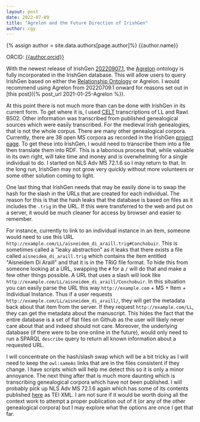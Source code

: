 ```yaml
---
layout: post
date: 2022-07-09
title: "Agrelon and the Future Direction of IrishGen"
author: cgy
---
```


{% assign author = site.data.authors[page.author]%}
{{author.name}}

ORCID: <a href="https://orcid.org/{{ author.orcid }}" title="{{author.name}}">{{author.orcid}}</a>

With the newest release of IrishGen
[20220907.1](https://github.com/cyocum/irish-gen/releases/tag/20220907.1),
the [Agrelon](https://d-nb.info/standards/elementset/agrelon) ontology
is fully incorporated in the IrishGen database.  This will allow users
to query IrishGen based on either the [Relationship
Ontology](http://purl.org/vocab/relationship/) or Agrelon.  I would
recommend using Agrelon from 20220709.1 onward for reasons set out in
[this post]({% post_url 2021-01-25-Agrelon %}).

At this point there is not much more than can be done with IrishGen in
its current form.  To get where it is, I used
[CELT](https://celt.ucc.ie/) transcriptions of LL and Rawl. B502.
Other information was transcribed from published genealogical sources
which were easily transcribed.  For the medieval Irish genealogies,
that is not the whole corpus.  There are many other genealogical
corpora.  Currently, there are 38 open MS corpora as recorded in the
IrishGen [project
page](https://github.com/cyocum/irish-gen/projects/1).  To get these
into IrishGen, I would need to transcribe them into a file then
translate them into RDF.  This is a laborious process that, while
valuable in its own right, will take time and money and is
overwhelming for a single individual to do.  I started on NLS Adv MS
72.1.6 so I may return to that.  In the long run, IrishGen may not
grow very quickly without more volunteers or some other solution
coming to light.

One last thing that IrishGen needs that may be easily done is to swap
the hash for the slash in the URLs that are created for each
individual.  The reason for this is that the hash leaks that the
database is based on files as it includes the `.trig` in the URL.  If
this were transferred to the web and put on a server, it would be much
cleaner for access by browser and easier to remember.

For instance, currently to link to an individual instance in an item,
someone would need to use this URL
`http://example.com/LL/aisneidem_di_araill.trig#Conchobuir`.  This is
sometimes called a "leaky abstraction" as it leaks that there exists a
file called `aisneidem_di_araill.trig` which contains the item
entitled "Aisneidem Di Araill" and that it is in the TRiG file format.
To hide this from someone looking at a URL, swapping the `#` for a `/`
will do that and make a few other things possible.  A URL that uses a
slash will look like
`http://example.com/LL/aisneidem_di_araill/Conchobuir`.  In this
situation you can easily parse the URL this way `http://example.com` +
MS + Item + Individual Instance.  Thus if a user requests
`http://example.com/LL/aisneidem_di_araill/`, they will get the
metadata back about that item from the server.  If they request
`http://example.com/LL`, they can get the metadata about the
manuscript.  This hides the fact that the entire database is a set of
flat files on Github as the user will likely never care about that and
indeed should not care.  Moreover, the underlying database (if there
were to be one online in the future), would only need to run a SPARQL
`describe` query to return all known information about a requested URL.

I will concentrate on the hash/slash swap which will be a bit tricky
as I will need to keep the `owl:sameAs` links that are in the files
consistent if they change.  I have scripts which will help me detect
this so it is only a minor annoyance.  The next thing after that is
much more daunting which is transcribing genealogical corpora which
have not been published.  I will probably pick up NLS Adv MS 72.1.6
again which has some of its contents published
[here](https://github.com/cyocum/irish-gen-mss/blob/master/xml/nls_ms_72_1_6.xml)
as TEI XML.  I am not sure if it would be worth doing all the context
work to attempt a proper publication out of it (or any of the other
genealogical corpora) but I may explore what the options are once I
get that far.
